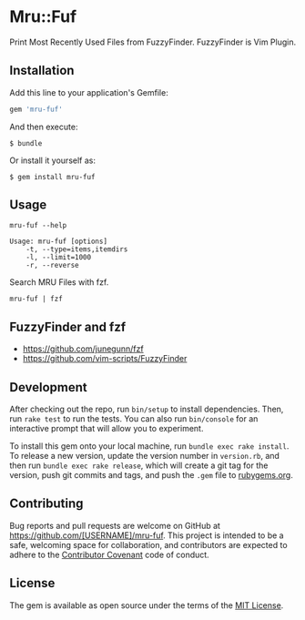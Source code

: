 # Mru::Fuf

Print Most Recently Used Files from FuzzyFinder.
FuzzyFinder is Vim Plugin.

## Installation

Add this line to your application's Gemfile:

```ruby
gem 'mru-fuf'
```

And then execute:

    $ bundle

Or install it yourself as:

    $ gem install mru-fuf

## Usage

```
mru-fuf --help
```

```
Usage: mru-fuf [options]
    -t, --type=items,itemdirs
    -l, --limit=1000
    -r, --reverse
```

Search MRU Files with fzf.

```
mru-fuf | fzf
```

## FuzzyFinder and fzf

* https://github.com/junegunn/fzf
* https://github.com/vim-scripts/FuzzyFinder

## Development

After checking out the repo, run `bin/setup` to install dependencies. Then, run `rake test` to run the tests. You can also run `bin/console` for an interactive prompt that will allow you to experiment.

To install this gem onto your local machine, run `bundle exec rake install`. To release a new version, update the version number in `version.rb`, and then run `bundle exec rake release`, which will create a git tag for the version, push git commits and tags, and push the `.gem` file to [rubygems.org](https://rubygems.org).

## Contributing

Bug reports and pull requests are welcome on GitHub at https://github.com/[USERNAME]/mru-fuf. This project is intended to be a safe, welcoming space for collaboration, and contributors are expected to adhere to the [Contributor Covenant](http://contributor-covenant.org) code of conduct.


## License

The gem is available as open source under the terms of the [MIT License](http://opensource.org/licenses/MIT).

